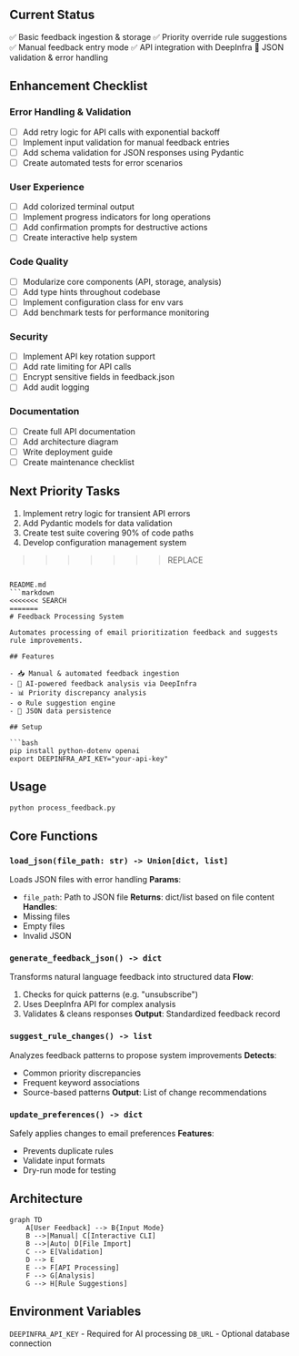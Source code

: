 ## Current Status
✅ Basic feedback ingestion & storage
✅ Priority override rule suggestions
✅ Manual feedback entry mode
✅ API integration with DeepInfra
🔄 JSON validation & error handling

## Enhancement Checklist

### Error Handling & Validation
- [ ] Add retry logic for API calls with exponential backoff
- [ ] Implement input validation for manual feedback entries
- [ ] Add schema validation for JSON responses using Pydantic
- [ ] Create automated tests for error scenarios

### User Experience
- [ ] Add colorized terminal output
- [ ] Implement progress indicators for long operations
- [ ] Add confirmation prompts for destructive actions
- [ ] Create interactive help system

### Code Quality
- [ ] Modularize core components (API, storage, analysis)
- [ ] Add type hints throughout codebase
- [ ] Implement configuration class for env vars
- [ ] Add benchmark tests for performance monitoring

### Security
- [ ] Implement API key rotation support
- [ ] Add rate limiting for API calls
- [ ] Encrypt sensitive fields in feedback.json
- [ ] Add audit logging

### Documentation
- [ ] Create full API documentation
- [ ] Add architecture diagram
- [ ] Write deployment guide
- [ ] Create maintenance checklist

## Next Priority Tasks
1. Implement retry logic for transient API errors
2. Add Pydantic models for data validation
3. Create test suite covering 90% of code paths
4. Develop configuration management system
>>>>>>> REPLACE
```

README.md
```markdown
<<<<<<< SEARCH
=======
# Feedback Processing System

Automates processing of email prioritization feedback and suggests rule improvements.

## Features

- 📥 Manual & automated feedback ingestion
- 🤖 AI-powered feedback analysis via DeepInfra
- 📊 Priority discrepancy analysis
- ⚙️ Rule suggestion engine
- 💾 JSON data persistence

## Setup

```bash
pip install python-dotenv openai
export DEEPINFRA_API_KEY="your-api-key"
```

## Usage

```bash
python process_feedback.py
```

## Core Functions

### `load_json(file_path: str) -> Union[dict, list]`
Loads JSON files with error handling
**Params**:
- `file_path`: Path to JSON file
**Returns**: dict/list based on file content
**Handles**:
- Missing files
- Empty files
- Invalid JSON

### `generate_feedback_json() -> dict`
Transforms natural language feedback into structured data
**Flow**:
1. Checks for quick patterns (e.g. "unsubscribe")
2. Uses DeepInfra API for complex analysis
3. Validates & cleans responses
**Output**: Standardized feedback record

### `suggest_rule_changes() -> list`
Analyzes feedback patterns to propose system improvements
**Detects**:
- Common priority discrepancies
- Frequent keyword associations
- Source-based patterns
**Output**: List of change recommendations

### `update_preferences() -> dict`
Safely applies changes to email preferences
**Features**:
- Prevents duplicate rules
- Validate input formats
- Dry-run mode for testing

## Architecture

```mermaid
graph TD
    A[User Feedback] --> B{Input Mode}
    B -->|Manual| C[Interactive CLI]
    B -->|Auto| D[File Import]
    C --> E[Validation]
    D --> E
    E --> F[API Processing]
    F --> G[Analysis]
    G --> H[Rule Suggestions]
```

## Environment Variables
`DEEPINFRA_API_KEY` - Required for AI processing
`DB_URL` - Optional database connection
